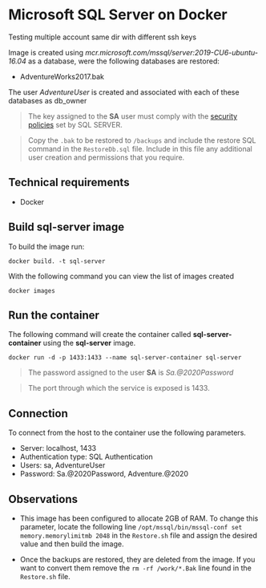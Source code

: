 # Microsoft SQL Server on Docker

Testing multiple account same dir with different ssh keys

Image is created using _mcr.microsoft.com/mssql/server:2019-CU6-ubuntu-16.04_ as a database, were the following databases are restored:

- AdventureWorks2017.bak

The user _AdventureUser_ is created and associated with each of these databases as db_owner

> The key assigned to the **SA** user must comply with the [security policies](https://docs.microsoft.com/en-us/sql/relational-databases/security/password-policy?view=sql-server-ver15) set by SQL SERVER.

> Copy the `.bak` to be restored to `/backups` and include the restore SQL command in the `RestoreDb.sql` file. Include in this file any additional user creation and permissions that you require.

## Technical requirements

- Docker

## Build sql-server image

To build the image run:

`docker build. -t sql-server`

With the following command you can view the list of images created

`docker images`

## Run the container

The following command will create the container called **sql-server-container** using the **sql-server** image.

`docker run -d -p 1433:1433 --name sql-server-container sql-server`

> The password assigned to the user **SA** is _Sa.@2020Password_

> The port through which the service is exposed is 1433.

## Connection

To connect from the host to the container use the following parameters.

- Server: localhost, 1433
- Authentication type: SQL Authentication
- Users: sa, AdventureUser
- Password: Sa.@2020Password, Adventure.@2020

## Observations

- This image has been configured to allocate 2GB of RAM. To change this parameter, locate the following line `/opt/mssql/bin/mssql-conf set memory.memorylimitmb 2048` in the `Restore.sh` file and assign the desired value and then build the image.

- Once the backups are restored, they are deleted from the image. If you want to convert them remove the `rm -rf /work/*.Bak` line found in the `Restore.sh` file.
